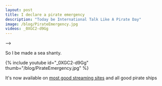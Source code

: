 ```yaml
---
layout: post
title: I declare a pirate emergency
description: "Today be International Talk Like A Pirate Day"
image: /blog/PirateEmergency.jpg
videos: _0XGC2-d9Gg
---
```


<!-- <!-- {% include refrost-style %} --> -->

So I be made a sea shanty.

{% include youtube id="_0XGC2-d9Gg" thumb="/blog/PirateEmergency.jpg" %}

It's now available on [most good streaming sites](https://olifro.st/stream) and all good pirate ships

